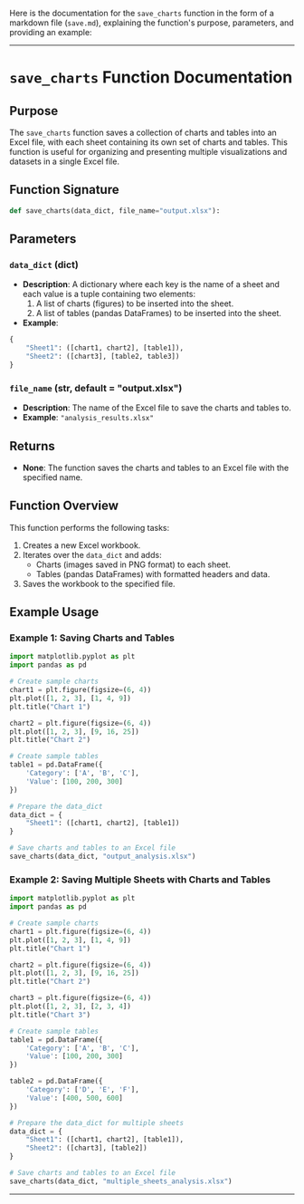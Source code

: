 Here is the documentation for the `save_charts` function in the form of a markdown file (`save.md`), explaining the function's purpose, parameters, and providing an example:

---

# `save_charts` Function Documentation

## Purpose
The `save_charts` function saves a collection of charts and tables into an Excel file, with each sheet containing its own set of charts and tables. This function is useful for organizing and presenting multiple visualizations and datasets in a single Excel file.

## Function Signature

```python
def save_charts(data_dict, file_name="output.xlsx"):
```

## Parameters

### `data_dict` (dict)
- **Description**: A dictionary where each key is the name of a sheet and each value is a tuple containing two elements:
  1. A list of charts (figures) to be inserted into the sheet.
  2. A list of tables (pandas DataFrames) to be inserted into the sheet.
- **Example**: 

```python
{
    "Sheet1": ([chart1, chart2], [table1]),
    "Sheet2": ([chart3], [table2, table3])
}
```

### `file_name` (str, default = "output.xlsx")
- **Description**: The name of the Excel file to save the charts and tables to.
- **Example**: `"analysis_results.xlsx"`

## Returns
- **None**: The function saves the charts and tables to an Excel file with the specified name.

## Function Overview
This function performs the following tasks:
1. Creates a new Excel workbook.
2. Iterates over the `data_dict` and adds:
   - Charts (images saved in PNG format) to each sheet.
   - Tables (pandas DataFrames) with formatted headers and data.
3. Saves the workbook to the specified file.



## Example Usage

### Example 1: Saving Charts and Tables

```python
import matplotlib.pyplot as plt
import pandas as pd

# Create sample charts
chart1 = plt.figure(figsize=(6, 4))
plt.plot([1, 2, 3], [1, 4, 9])
plt.title("Chart 1")

chart2 = plt.figure(figsize=(6, 4))
plt.plot([1, 2, 3], [9, 16, 25])
plt.title("Chart 2")

# Create sample tables
table1 = pd.DataFrame({
    'Category': ['A', 'B', 'C'],
    'Value': [100, 200, 300]
})

# Prepare the data_dict
data_dict = {
    "Sheet1": ([chart1, chart2], [table1])
}

# Save charts and tables to an Excel file
save_charts(data_dict, "output_analysis.xlsx")
```

### Example 2: Saving Multiple Sheets with Charts and Tables

```python
import matplotlib.pyplot as plt
import pandas as pd

# Create sample charts
chart1 = plt.figure(figsize=(6, 4))
plt.plot([1, 2, 3], [1, 4, 9])
plt.title("Chart 1")

chart2 = plt.figure(figsize=(6, 4))
plt.plot([1, 2, 3], [9, 16, 25])
plt.title("Chart 2")

chart3 = plt.figure(figsize=(6, 4))
plt.plot([1, 2, 3], [2, 3, 4])
plt.title("Chart 3")

# Create sample tables
table1 = pd.DataFrame({
    'Category': ['A', 'B', 'C'],
    'Value': [100, 200, 300]
})

table2 = pd.DataFrame({
    'Category': ['D', 'E', 'F'],
    'Value': [400, 500, 600]
})

# Prepare the data_dict for multiple sheets
data_dict = {
    "Sheet1": ([chart1, chart2], [table1]),
    "Sheet2": ([chart3], [table2])
}

# Save charts and tables to an Excel file
save_charts(data_dict, "multiple_sheets_analysis.xlsx")
```


---

